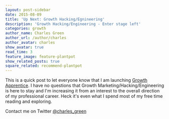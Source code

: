 ```yaml
---
layout: post-sidebar
date: 2015-08-09
title: 'Up Next: Growth Hacking/Egnineering'
description: 'Growth Hacking/Engineering - Enter stage left'
categories: growth
author_name: Charles Green
author_url: /author/charles
author_avatar: charles
show_avatar: true
read_time: 3
feature_image: feature-plantpot
show_related_posts: true
square_related: recommend-plantpot
---
```



This is a quick post to let everyone know that I am launching [Growth Apprentice](http://growthapprentice.com/). I have no questions that Growth Marketing/Hacking/Engineering is here to stay and I'm increasing it from an interest to the overall direction of my professional career. Heck it's even what I spend most of my free time reading and exploring.


Contact me on Twitter [@charles_green](https://twitter.com/charles_green)
